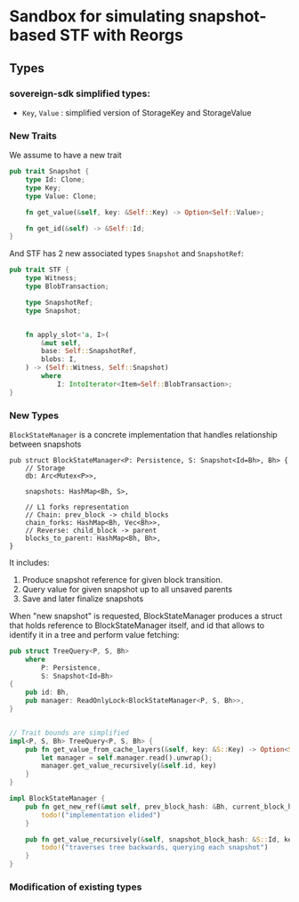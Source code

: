 # Sandbox for simulating snapshot-based STF with Reorgs

## Types

### sovereign-sdk simplified types:

* `Key`, `Value` : simplified version of StorageKey and StorageValue

### New Traits

We assume to have a new trait

```rust
pub trait Snapshot {
    type Id: Clone;
    type Key;
    type Value: Clone;

    fn get_value(&self, key: &Self::Key) -> Option<Self::Value>;

    fn get_id(&self) -> &Self::Id;
}
```

And STF has 2 new associated types `Snapshot` and `SnapshotRef`:

```rust
pub trait STF {
    type Witness;
    type BlobTransaction;

    type SnapshotRef;
    type Snapshot;


    fn apply_slot<'a, I>(
        &mut self,
        base: Self::SnapshotRef,
        blobs: I,
    ) -> (Self::Witness, Self::Snapshot)
        where
            I: IntoIterator<Item=Self::BlobTransaction>;
}

```

### New Types

`BlockStateManager` is a concrete implementation that handles relationship between snapshots

```
pub struct BlockStateManager<P: Persistence, S: Snapshot<Id=Bh>, Bh> {
    // Storage
    db: Arc<Mutex<P>>,

    snapshots: HashMap<Bh, S>,

    // L1 forks representation
    // Chain: prev_block -> child_blocks
    chain_forks: HashMap<Bh, Vec<Bh>>,
    // Reverse: child_block -> parent
    blocks_to_parent: HashMap<Bh, Bh>,
}
```

It includes:

1. Produce snapshot reference for given block transition.
2. Query value for given snapshot up to all unsaved parents
3. Save and later finalize snapshots

When "new snapshot" is requested, BlockStateManager produces a struct that holds reference to BlockStateManager itself, 
and id that allows to identify it in a tree and perform value fetching:

```rust
pub struct TreeQuery<P, S, Bh>
    where
        P: Persistence,
        S: Snapshot<Id=Bh>
{
    pub id: Bh,
    pub manager: ReadOnlyLock<BlockStateManager<P, S, Bh>>,
}


// Trait bounds are simplified
impl<P, S, Bh> TreeQuery<P, S, Bh> {
    pub fn get_value_from_cache_layers(&self, key: &S::Key) -> Option<S::Value> {
        let manager = self.manager.read().unwrap();
        manager.get_value_recursively(&self.id, key)
    }
}

impl BlockStateManager {
    pub fn get_new_ref(&mut self, prev_block_hash: &Bh, current_block_hash: &Bh) -> TreeQuery<P, S, Bh> {
        todo!("implementation elided")
    }

    pub fn get_value_recursively(&self, snapshot_block_hash: &S::Id, key: &S::Key) -> Option<S::Value> {
        todo!("traverses tree backwards, querying each snapshot")
    }
}
```


### Modification of existing types




